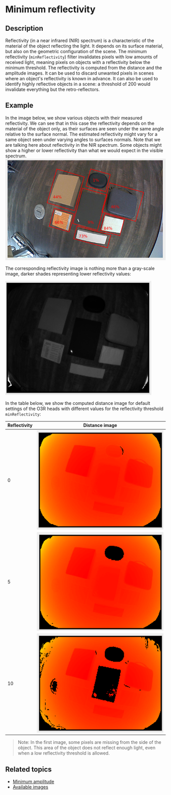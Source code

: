 # Minimum reflectivity

## Description

Reflectivity (in a near infrared (NIR) spectrum) is a characteristic of the material of the object reflecting the light. It depends on its surface material, but also on the geometric configuration of the scene.
The minimum reflectivity (`minReflectivity`) filter invalidates pixels with low amounts of received light, meaning pixels on objects with a reflectivity below the minimum threshold.
The reflectivity is computed from the distance and the amplitude images.
It can be used to discard unwanted pixels in scenes where an object's reflectivity is known in advance. 
It can also be used to identify highly reflective objects in a scene: a threshold of 200 would invalidate everything but the retro-reflectors.
## Example
In the image below, we show various objects with their measured reflectivity. We can see that in this case the reflectivity depends on the material of the object only, as their surfaces are seen under the same angle relative to the surface normal. The estimated reflectivity might vary for a same object seen under varying angles to surfaces normals. Note that we are talking here about reflectivity in the NIR spectrum. Some objects might show a higher or lower reflectivity than what we would expect in the visible spectrum.
![Reflectivity RGB image](resources/reflectivity_rgb.png)

The corresponding reflectivity image is nothing more than a gray-scale image, darker shades representing lower reflectivity values:

![Reflectivity image](resources/reflectivity_various_objects.png)

In the table below, we show the computed distance image for default settings of the O3R heads with different values for the reflectivity threshold `minReflectivity`:

| Reflectivity| Distance image|
| --| --|
| 0| ![Reflectivity 0](resources/ref_0.png)|
| 5| ![Reflectivity 5](resources/ref_5.png)|
| 10| ![Reflectivity 10](resources/ref_10.png)|

> Note: In the first image, some pixels are missing from the side of the object. This area of the object does not reflect enough light, even when a low reflectivity threshold is allowed.

## Related topics
- [Minimum amplitude](minAmplitude.md)
- [Available images](images.md)